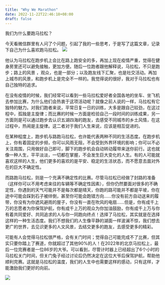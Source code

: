 ```yaml
---
title: "Why We Marathon"
date: 2022-11-22T22:46:18+08:00
draft: false
---
```


我们为什么要跑马拉松？

今天看微信群里有人问了个问题，引起了我的一些思考，于是写了这篇文章，记录下自己为什么喜欢跑马拉松。
![](https://s3.uuu.ovh/imgs/2022/11/22/12a649c854ee66d9.jpeg)


他认为马拉松在跑步机上会比在路上跑安全的多，再加上现在疫情严重，觉得在健身房里还可以避免接触，更加方便。随后一位跑者跟他解释说，马拉松，不只是跑步；路上的风景 ，观众，也是一部分；以及跑友线下汇聚，也是社交活动。再加上城市的风景，和跑步机上是完全不一样的。我觉得说的很好，我对于马拉松也有自己独特的追求。

在没有疫情的时候，我们经常可以看到一些马拉松爱好者全国各地的坐车、坐飞机去参加比赛，为什么他们会热衷于这项活动呢？就像之前人说的一样，马拉松有它独特的魅力。对我们跑者来说，平常日复一日的训练，大多是跟自己较劲，在这过程中，孤独是主旋律；而比赛的时候一方面是检验自己一段时间的训练成果，另一方面则是可以通过跑步去认识五湖四海的跑友，去感受不同城市的乡土风情，在这过程中，热闹是主旋律。这二者对于我们人生来说，应该是相互促进的。

在某种程度上，跑步机与路跑马拉松，也许能代表两种不同的生活态度。在跑步机上，你有着固定的步频，你可以风雨无阻，不会受到外界环境的影响；你可以不必关注周围，只用做好自己即可，脚下的跑步机会自动转动履带来送你前行。这也就像一种人生，平平淡淡，一切都在掌握，不会发生巨大变化的人生。有的人可能就喜欢这样的人生，他们更多的喜欢的是平安、稳定的生活状态，而不愿意去面对外在的巨大不确定性。

而路跑马拉松，则是一个充满不确定性的比赛。尽管马拉松已经做了封路的准备（这样你可以不用考虑来往的车辆等不确定性因素），但你仍然要面对很多的不确定性，你遇到的天气可能并不是每次都是晴天，你跑的路可能并不都是平坡，你在途中可能会踩到石子被绊倒，甚至你可能会跑错方向……你没有前方自动送来的履带，你没有为你遮风避雨的屋子，你没有一直在吹风的电扇……但是，你有成千上万的志愿者为你保驾护航，你有成千上万的观众为你加油鼓励，你有成千上万与你有着共同爱好、共同追求的人与你一同跑向终点！选择了马拉松，其实就是在选择这样的一种生活态度。我们不想我们的人生像平静的湖面一样波澜不惊，我们想去更广的世界，去见识更多的人文风景，去结交更多的跑友，去感受更多的精彩。

可能有人会觉得马拉松很严格，会有关门时间；觉得自己可能完成不了比赛，但其实只要你踏上了赛道，你就超过了其他90%的人！在2022年的北京马拉松上，最后一位完赛者是一位86岁的大爷。可以看到，尽管计时器上已经超出了6个小时的马拉松关门时间，但关门兔子经过讨论后仍然决定在这位大爷后保驾护航，帮助他顺利完赛。这就是马拉松的温度，我们的人生中也需要这样的感动，只有这样，才能激励我们更好的向前。

![](https://s3.uuu.ovh/imgs/2022/11/22/560e8b01313c57d9.jpeg)